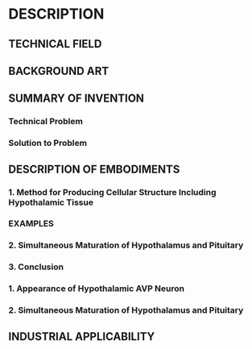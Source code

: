 # DESCRIPTION

## TECHNICAL FIELD

## BACKGROUND ART

## SUMMARY OF INVENTION

### Technical Problem

### Solution to Problem

## DESCRIPTION OF EMBODIMENTS

### 1. Method for Producing Cellular Structure Including Hypothalamic Tissue

### EXAMPLES

### 2. Simultaneous Maturation of Hypothalamus and Pituitary

### 3. Conclusion

### 1. Appearance of Hypothalamic AVP Neuron

### 2. Simultaneous Maturation of Hypothalamus and Pituitary

## INDUSTRIAL APPLICABILITY

